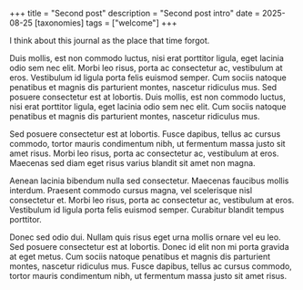 +++
title = "Second post"
description = "Second post intro"
date = 2025-08-25
[taxonomies]
tags = ["welcome"]
+++

I think about this journal as the place that time forgot.

Duis mollis, est non commodo luctus, nisi erat porttitor ligula, eget lacinia odio sem nec elit. Morbi leo risus, porta ac consectetur ac, vestibulum at eros. Vestibulum id ligula porta felis euismod semper. Cum sociis natoque penatibus et magnis dis parturient montes, nascetur ridiculus mus. Sed posuere consectetur est at lobortis. Duis mollis, est non commodo luctus, nisi erat porttitor ligula, eget lacinia odio sem nec elit. Cum sociis natoque penatibus et magnis dis parturient montes, nascetur ridiculus mus.

Sed posuere consectetur est at lobortis. Fusce dapibus, tellus ac cursus commodo, tortor mauris condimentum nibh, ut fermentum massa justo sit amet risus. Morbi leo risus, porta ac consectetur ac, vestibulum at eros. Maecenas sed diam eget risus varius blandit sit amet non magna.

Aenean lacinia bibendum nulla sed consectetur. Maecenas faucibus mollis interdum. Praesent commodo cursus magna, vel scelerisque nisl consectetur et. Morbi leo risus, porta ac consectetur ac, vestibulum at eros. Vestibulum id ligula porta felis euismod semper. Curabitur blandit tempus porttitor.

Donec sed odio dui. Nullam quis risus eget urna mollis ornare vel eu leo. Sed posuere consectetur est at lobortis. Donec id elit non mi porta gravida at eget metus. Cum sociis natoque penatibus et magnis dis parturient montes, nascetur ridiculus mus. Fusce dapibus, tellus ac cursus commodo, tortor mauris condimentum nibh, ut fermentum massa justo sit amet risus.